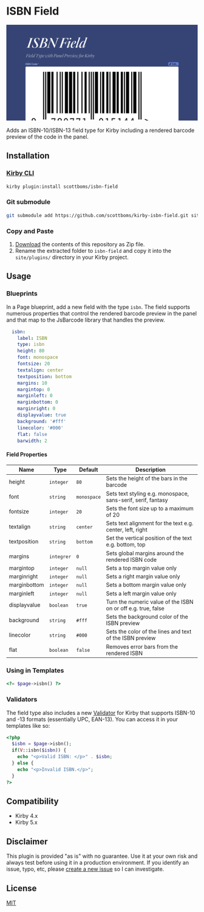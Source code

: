 # ISBN Field

![Plugin Preview](src/assets/isbn-field-preview.jpg)

Adds an ISBN-10/ISBN-13 field type for Kirby including a rendered barcode preview of the code in the panel.

## Installation

### [Kirby CLI](https://github.com/getkirby/cli)
    
```bash
kirby plugin:install scottboms/isbn-field
```

### Git submodule

```bash
git submodule add https://github.com/scottboms/kirby-isbn-field.git site/plugins/isbn-field
```

### Copy and Paste

1. [Download](https://github.com/scottboms/kirby-isbn-field/archive/master.zip) the contents of this repository as Zip file.
2. Rename the extracted folder to `isbn-field` and copy it into the `site/plugins/` directory in your Kirby project.

## Usage

### Blueprints

In a Page blueprint, add a new field with the type `isbn`. The field supports numerous properties that control the rendered barcode preview in the panel and that map to the JsBarcode library that handles the preview.


```yml
  isbn:
    label: ISBN
    type: isbn
    height: 80
    font: monospace
    fontsize: 20
    textalign: center
    textposition: bottom
    margins: 10
    margintop: 0
    marginleft: 0
    marginbottom: 0
    marginright: 0
    displayvalue: true
    background: '#fff'
    linecolor: '#000'
    flat: false
    barwidth: 2
```

#### Field Properties

| Name         | Type       | Default     | Description                                                   |
|--------------|------------|-------------|---------------------------------------------------------------|
| height       | `integer`  | `80`        | Sets the height of the bars in the barcode                    |
| font         | `string`   | `monospace` | Sets text styling e.g. monospace, sans-serif, serif, fantasy  |
| fontsize     | `integer`  | `20`        | Sets the font size up to a maximum of 20                      |
| textalign    | `string`   | `center`    | Sets text alignment for the text e.g. center, left, right     | 
| textposition | `string`   | `bottom`    | Set the vertical position of the text e.g. bottom, top        |
| margins      | `integrer` | `0`         | Sets global margins around the rendered ISBN code             |
| margintop    | `integer`  | `null`      | Sets a top margin value only                                  | 
| marginright  | `integer`  | `null`      | Sets a right margin value only                                |
| marginbottom | `integer`  | `null`      | Sets a bottom margin value only                               |
| marginleft   | `integer`  | `null`      | Sets a left margin value only                                 |
| displayvalue | `boolean`  | `true`      | Turn the numeric value of the ISBN on or off e.g. true, false |
| background   | `string`   | `#fff`      | Sets the background color of the ISBN preview                 |
| linecolor    | `string`   | `#000`      | Sets the color of the lines and text of the ISBN preview      |
| flat         | `boolean`  | `false`     | Removes error bars from the rendered ISBN                     | 


### Using in Templates

```php
<?= $page->isbn() ?>
```

### Validators

The field type also includes a new [Validator](https://getkirby.com/docs/reference/system/validators) for Kirby that supports ISBN-10 and -13 formats (essentially UPC, EAN-13). You can access it in your templates like so:

```php
<?php
  $isbn = $page->isbn();
  if(V::isbn($isbn)) {
    echo "<p>Valid ISBN: </p>" . $isbn;
  } else {
    echo "<p>Invalid ISBN.</p>";
  }
?>
```

## Compatibility

* Kirby 4.x
* Kirby 5.x

## Disclaimer

This plugin is provided "as is" with no guarantee. Use it at your own risk and always test before using it in a production environment. If you identify an issue, typo, etc, please [create a new issue](/issues/new) so I can investigate.

## License

[MIT](https://opensource.org/licenses/MIT)


